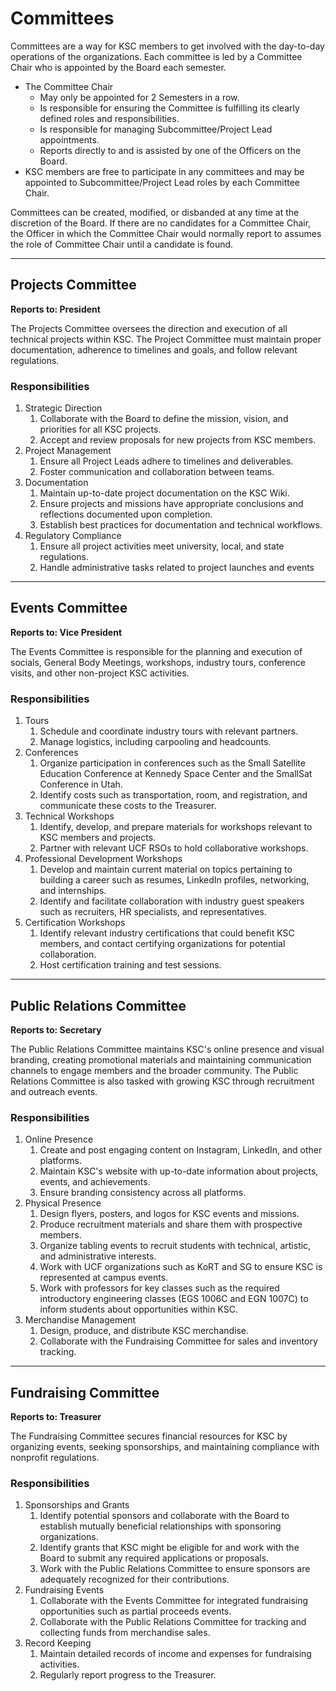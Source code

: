 # Committees

Committees are a way for KSC members to get involved with the day-to-day operations of the organizations. Each committee is led by a Committee Chair who is appointed by the Board each semester.

* The Committee Chair
  * May only be appointed for 2 Semesters in a row.
  * Is responsible for ensuring the Committee is fulfilling its clearly defined roles and responsibilities.
  * Is responsible for managing Subcommittee/Project Lead appointments.
  * Reports directly to and is assisted by one of the Officers on the Board.
* KSC members are free to participate in any committees and may be appointed to Subcommittee/Project Lead roles by each Committee Chair.

Committees can be created, modified, or disbanded at any time at the discretion of the Board. If there are no candidates for a Committee Chair, the Officer in which the Committee Chair would normally report to assumes the role of Committee Chair until a candidate is found.

***

## Projects Committee

**Reports to: President**

The Projects Committee oversees the direction and execution of all technical projects within KSC. The Project Committee must maintain proper documentation, adherence to timelines and goals, and follow relevant regulations.

### Responsibilities

1. Strategic Direction
   1. Collaborate with the Board to define the mission, vision, and priorities for all KSC projects.
   2. Accept and review proposals for new projects from KSC members.
2. Project Management
   1. Ensure all Project Leads adhere to timelines and deliverables.
   2. Foster communication and collaboration between teams.
3. Documentation
   1. Maintain up-to-date project documentation on the KSC Wiki.
   2. Ensure projects and missions have appropriate conclusions and reflections documented upon completion.
   3. Establish best practices for documentation and technical workflows.
4. Regulatory Compliance
   1. Ensure all project activities meet university, local, and state regulations.
   2. Handle administrative tasks related to project launches and events

***

## Events Committee

**Reports to: Vice President**

The Events Committee is responsible for the planning and execution of socials, General Body Meetings, workshops, industry tours, conference visits, and other non-project KSC activities.

### Responsibilities

1. Tours
   1. Schedule and coordinate industry tours with relevant partners.
   2. Manage logistics, including carpooling and headcounts.
2. Conferences
   1. Organize participation in conferences such as the Small Satellite Education Conference at Kennedy Space Center and the SmallSat Conference in Utah.
   2. Identify costs such as transportation, room, and registration, and communicate these costs to the Treasurer.
3. Technical Workshops
   1. Identify, develop, and prepare materials for workshops relevant to KSC members and projects.
   2. Partner with relevant UCF RSOs to hold collaborative workshops.
4. Professional Development Workshops
   1. Develop and maintain current material on topics pertaining to building a career such as resumes, LinkedIn profiles, networking, and internships.
   2. Identify and facilitate collaboration with industry guest speakers such as recruiters, HR specialists, and representatives.
5. Certification Workshops
   1. Identify relevant industry certifications that could benefit KSC members, and contact certifying organizations for potential collaboration.
   2. Host certification training and test sessions.

***

## Public Relations Committee

**Reports to: Secretary**

The Public Relations Committee maintains KSC's online presence and visual branding, creating promotional materials and maintaining communication channels to engage members and the broader community. The Public Relations Committee is also tasked with growing KSC through recruitment and outreach events.

### Responsibilities

1. Online Presence
   1. Create and post engaging content on Instagram, LinkedIn, and other platforms.
   2. Maintain KSC's website with up-to-date information about projects, events, and achievements.
   3. Ensure branding consistency across all platforms.
2. Physical Presence
   1. Design flyers, posters, and logos for KSC events and missions.
   2. Produce recruitment materials and share them with prospective members.
   3. Organize tabling events to recruit students with technical, artistic, and administrative interests.
   4. Work with UCF organizations such as KoRT and SG to ensure KSC is represented at campus events.
   5. Work with professors for key classes such as the required introductory engineering classes (EGS 1006C and EGN 1007C) to inform students about opportunities within KSC.
3. Merchandise Management
   1. Design, produce, and distribute KSC merchandise.
   2. Collaborate with the Fundraising Committee for sales and inventory tracking.

***

## Fundraising Committee

**Reports to: Treasurer**

The Fundraising Committee secures financial resources for KSC by organizing events, seeking sponsorships, and maintaining compliance with nonprofit regulations.

### Responsibilities

1. Sponsorships and Grants
   1. Identify potential sponsors and collaborate with the Board to establish mutually beneficial relationships with sponsoring organizations.
   2. Identify grants that KSC might be eligible for and work with the Board to submit any required applications or proposals.
   3. Work with the Public Relations Committee to ensure sponsors are adequately recognized for their contributions.
2. Fundraising Events
   1. Collaborate with the Events Committee for integrated fundraising opportunities such as partial proceeds events.
   2. Collaborate with the Public Relations Committee for tracking and collecting funds from merchandise sales.
3. Record Keeping
   1. Maintain detailed records of income and expenses for fundraising activities.
   2. Regularly report progress to the Treasurer.

